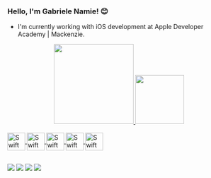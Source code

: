 ### Hello, I'm Gabriele Namie! 😊
<!-- What I'm working with -->
- I'm currently working with iOS development at Apple Developer Academy | Mackenzie. 
<div align="center">
  <a href="https://github.com/Gabrielenamie">
  <img height="180em" src="https://github-readme-stats.vercel.app/api?username=Gabrielenamie&show_icons=true&theme=dracula&include_all_commits=true&count_private=true"/>
      <img height="110em" src="https://github-readme-stats.vercel.app/api/top-langs/?username=Gabrielenamie&layout=compact&langs_count=7&theme=dracula"/>
</div>
<div style="display: inline_block"><br>
  <img align="center" alt="Swift" height="40" width="40" src="https://cdn.jsdelivr.net/gh/devicons/devicon/icons/swift/swift-original.svg">
  <img align="center" alt="Swift" height="40" width="40" src="https://cdn.jsdelivr.net/gh/devicons/devicon/icons/figma/figma-original.svg">
  <img align="center" alt="Swift" height="40" width="40" src="https://cdn.jsdelivr.net/gh/devicons/devicon/icons/apple/apple-original.svg">
  <img align="center" alt="Swift" height="40" width="40" src="https://cdn.jsdelivr.net/gh/devicons/devicon/icons/github/github-original.svg">
  <img align="center" alt="Swift" height="40" width="40" src="https://cdn.jsdelivr.net/gh/devicons/devicon/icons/xcode/xcode-original.svg">
                                                                                                                                         
##
   <a href="https://discord.gg/ez6frt9M" target="_blank"><img src="https://img.shields.io/badge/Discord-7289DA?style=for-the-badge&logo=discord&logoColor=white" target="_blank"></a> 
  <a href = "mailto:gabrielenamie123@gmail.com"><img src="https://img.shields.io/badge/-Gmail-%23333?style=for-the-badge&logo=gmail&logoColor=white" target="_blank"></a>
  <a href="https://www.instagram.com/by.namie/?hl=pt-br" target="_blank"><img src="https://img.shields.io/badge/-Instagram-%23E4405F?style=for-the-badge&logo=instagram&logoColor=white" target="_blank"></a>
  <a href="https://www.linkedin.com/in/gabrieletakaki" target="_blank"><img src="https://img.shields.io/badge/-LinkedIn-%230077B5?style=for-the-badge&logo=linkedin&logoColor=white" target="_blank"></a> 
 
</div>
